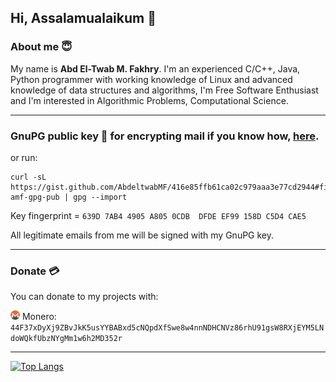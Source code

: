 ## Hi, Assalamualaikum 👋

### About me 😇

My name is **Abd El-Twab M. Fakhry**. I'm an experienced C/C++, Java, Python programmer with working knowledge of Linux and advanced knowledge of data structures and algorithms, I'm Free Software Enthusiast and I'm interested in Algorithmic Problems, Computational Science.

---

### GnuPG public key 🔑 for encrypting mail if you know how, [here](https://gist.github.com/AbdeltwabMF/416e85ffb61ca02c979aaa3e77cd2944#file-amf-gpg-pub).

or run:

```
curl -sL https://gist.github.com/AbdeltwabMF/416e85ffb61ca02c979aaa3e77cd2944#file-amf-gpg-pub | gpg --import
```

Key fingerprint = `639D 7AB4 4905 A805 0CDB  DFDE EF99 158D C5D4 CAE5`

All legitimate emails from me will be signed with my GnuPG key.

---

### Donate 💳

You can donate to my projects with:

<img src="res/xmr.png" alt="drawing" width="15"/> Monero: ```44F37xDyXj9ZBvJkK5usYYBABxd5cNQpdXfSwe8w4nnNDHCNVz86rhU91gsW8RXjEYM5LNdoWQkfUbzNYgMm1w6h2MD352r```

---

[![Top Langs](https://github-readme-stats.vercel.app/api/top-langs/?username=abdeltwabmf&show_icons=true&layout=compact&theme=gruvbox&langs_count=10&card_width=445)](https://github.com/anuraghazra/github-readme-stats)
